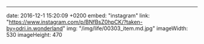 ---
date: 2016-12-1 15:20:09 +0200
embed: "instagram"
link: "https://www.instagram.com/p/BNfBsZ0hpCK/?taken-by=odri.in.wonderland"
img: "/img/life/00303_item.md.jpg"
imageWidth: 530
imageHeight: 470
